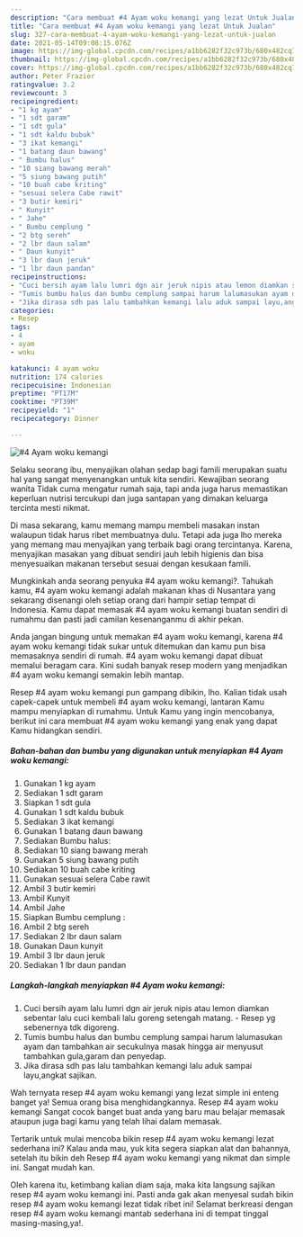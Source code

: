 ```yaml
---
description: "Cara membuat #4 Ayam woku kemangi yang lezat Untuk Jualan"
title: "Cara membuat #4 Ayam woku kemangi yang lezat Untuk Jualan"
slug: 327-cara-membuat-4-ayam-woku-kemangi-yang-lezat-untuk-jualan
date: 2021-05-14T09:08:15.076Z
image: https://img-global.cpcdn.com/recipes/a1bb6282f32c973b/680x482cq70/4-ayam-woku-kemangi-foto-resep-utama.jpg
thumbnail: https://img-global.cpcdn.com/recipes/a1bb6282f32c973b/680x482cq70/4-ayam-woku-kemangi-foto-resep-utama.jpg
cover: https://img-global.cpcdn.com/recipes/a1bb6282f32c973b/680x482cq70/4-ayam-woku-kemangi-foto-resep-utama.jpg
author: Peter Frazier
ratingvalue: 3.2
reviewcount: 3
recipeingredient:
- "1 kg ayam"
- "1 sdt garam"
- "1 sdt gula"
- "1 sdt kaldu bubuk"
- "3 ikat kemangi"
- "1 batang daun bawang"
- " Bumbu halus"
- "10 siang bawang merah"
- "5 siung bawang putih"
- "10 buah cabe kriting"
- "sesuai selera Cabe rawit"
- "3 butir kemiri"
- " Kunyit"
- " Jahe"
- " Bumbu cemplung "
- "2 btg sereh"
- "2 lbr daun salam"
- " Daun kunyit"
- "3 lbr daun jeruk"
- "1 lbr daun pandan"
recipeinstructions:
- "Cuci bersih ayam lalu lumri dgn air jeruk nipis atau lemon diamkan sebentar lalu cuci kembali lalu goreng setengah matang. Resep yg sebenernya tdk digoreng."
- "Tumis bumbu halus dan bumbu cemplung sampai harum lalumasukan ayam dan tambahkan air secukulnya masak hingga air menyusut tambahkan gula,garam dan penyedap."
- "Jika dirasa sdh pas lalu tambahkan kemangi lalu aduk sampai layu,angkat sajikan."
categories:
- Resep
tags:
- 4
- ayam
- woku

katakunci: 4 ayam woku 
nutrition: 174 calories
recipecuisine: Indonesian
preptime: "PT17M"
cooktime: "PT39M"
recipeyield: "1"
recipecategory: Dinner

---
```



![#4 Ayam woku kemangi](https://img-global.cpcdn.com/recipes/a1bb6282f32c973b/680x482cq70/4-ayam-woku-kemangi-foto-resep-utama.jpg)

Selaku seorang ibu, menyajikan olahan sedap bagi famili merupakan suatu hal yang sangat menyenangkan untuk kita sendiri. Kewajiban seorang  wanita Tidak cuma mengatur rumah saja, tapi anda juga harus memastikan keperluan nutrisi tercukupi dan juga santapan yang dimakan keluarga tercinta mesti nikmat.

Di masa  sekarang, kamu memang mampu membeli masakan instan walaupun tidak harus ribet membuatnya dulu. Tetapi ada juga lho mereka yang memang mau menyajikan yang terbaik bagi orang tercintanya. Karena, menyajikan masakan yang dibuat sendiri jauh lebih higienis dan bisa menyesuaikan makanan tersebut sesuai dengan kesukaan famili. 



Mungkinkah anda seorang penyuka #4 ayam woku kemangi?. Tahukah kamu, #4 ayam woku kemangi adalah makanan khas di Nusantara yang sekarang disenangi oleh setiap orang dari hampir setiap tempat di Indonesia. Kamu dapat memasak #4 ayam woku kemangi buatan sendiri di rumahmu dan pasti jadi camilan kesenanganmu di akhir pekan.

Anda jangan bingung untuk memakan #4 ayam woku kemangi, karena #4 ayam woku kemangi tidak sukar untuk ditemukan dan kamu pun bisa memasaknya sendiri di rumah. #4 ayam woku kemangi dapat dibuat memalui beragam cara. Kini sudah banyak resep modern yang menjadikan #4 ayam woku kemangi semakin lebih mantap.

Resep #4 ayam woku kemangi pun gampang dibikin, lho. Kalian tidak usah capek-capek untuk membeli #4 ayam woku kemangi, lantaran Kamu mampu menyiapkan di rumahmu. Untuk Kamu yang ingin mencobanya, berikut ini cara membuat #4 ayam woku kemangi yang enak yang dapat Kamu hidangkan sendiri.

<!--inarticleads1-->

##### Bahan-bahan dan bumbu yang digunakan untuk menyiapkan #4 Ayam woku kemangi:

1. Gunakan 1 kg ayam
1. Sediakan 1 sdt garam
1. Siapkan 1 sdt gula
1. Gunakan 1 sdt kaldu bubuk
1. Sediakan 3 ikat kemangi
1. Gunakan 1 batang daun bawang
1. Sediakan  Bumbu halus:
1. Sediakan 10 siang bawang merah
1. Gunakan 5 siung bawang putih
1. Sediakan 10 buah cabe kriting
1. Gunakan sesuai selera Cabe rawit
1. Ambil 3 butir kemiri
1. Ambil  Kunyit
1. Ambil  Jahe
1. Siapkan  Bumbu cemplung :
1. Ambil 2 btg sereh
1. Sediakan 2 lbr daun salam
1. Gunakan  Daun kunyit
1. Ambil 3 lbr daun jeruk
1. Sediakan 1 lbr daun pandan




<!--inarticleads2-->

##### Langkah-langkah menyiapkan #4 Ayam woku kemangi:

1. Cuci bersih ayam lalu lumri dgn air jeruk nipis atau lemon diamkan sebentar lalu cuci kembali lalu goreng setengah matang. - Resep yg sebenernya tdk digoreng.
1. Tumis bumbu halus dan bumbu cemplung sampai harum lalumasukan ayam dan tambahkan air secukulnya masak hingga air menyusut tambahkan gula,garam dan penyedap.
1. Jika dirasa sdh pas lalu tambahkan kemangi lalu aduk sampai layu,angkat sajikan.




Wah ternyata resep #4 ayam woku kemangi yang lezat simple ini enteng banget ya! Semua orang bisa menghidangkannya. Resep #4 ayam woku kemangi Sangat cocok banget buat anda yang baru mau belajar memasak ataupun juga bagi kamu yang telah lihai dalam memasak.

Tertarik untuk mulai mencoba bikin resep #4 ayam woku kemangi lezat sederhana ini? Kalau anda mau, yuk kita segera siapkan alat dan bahannya, setelah itu bikin deh Resep #4 ayam woku kemangi yang nikmat dan simple ini. Sangat mudah kan. 

Oleh karena itu, ketimbang kalian diam saja, maka kita langsung sajikan resep #4 ayam woku kemangi ini. Pasti anda gak akan menyesal sudah bikin resep #4 ayam woku kemangi lezat tidak ribet ini! Selamat berkreasi dengan resep #4 ayam woku kemangi mantab sederhana ini di tempat tinggal masing-masing,ya!.

